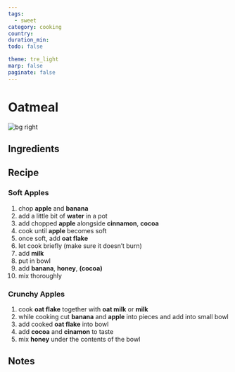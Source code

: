```yaml
---
tags:
  - sweet
category: cooking
country:
duration_min:
todo: false

theme: tre_light
marp: false
paginate: false
---
```


# Oatmeal

![bg right](../../gfx/PXL_20250313_200802642.jpg)

## Ingredients

## Recipe

### Soft Apples
1. chop **apple** and **banana**
1. add a little bit of **water** in a pot
1. add chopped **apple** alongside **cinnamon**, **cocoa**
1. cook until **apple** becomes soft
1. once soft, add **oat flake**
1. let cook briefly (make sure it doesn’t burn)
1. add **milk**
1. put in bowl
1. add **banana**, **honey**, **(cocoa)**
1. mix thoroughly

### Crunchy Apples
1. cook **oat flake** together with **oat milk** or **milk**
1. while cooking cut **banana** and **apple** into pieces and add into small bowl
1. add cooked **oat flake** into bowl
1. add **cocoa** and **cinamon** to taste
1. mix **honey** under the contents of the bowl


## Notes
